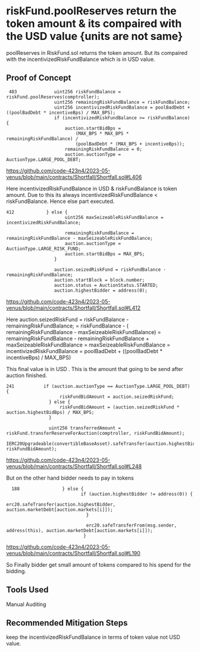 # riskFund.poolReserves return the token amount & its compaired with the USD value {units are not same}

poolReserves in RiskFund.sol returns the token amount. But its compaired with the incentivizedRiskFundBalance which is in USD value.

## Proof of Concept

     403              uint256 riskFundBalance = riskFund.poolReserves(comptroller);
                      uint256 remainingRiskFundBalance = riskFundBalance;
                      uint256 incentivizedRiskFundBalance = poolBadDebt + ((poolBadDebt * incentiveBps) / MAX_BPS);
                      if (incentivizedRiskFundBalance >= riskFundBalance) {
                          auction.startBidBps =
                              (MAX_BPS * MAX_BPS * remainingRiskFundBalance) /
                              (poolBadDebt * (MAX_BPS + incentiveBps));
                          remainingRiskFundBalance = 0;
                          auction.auctionType = AuctionType.LARGE_POOL_DEBT;
                          
 
 https://github.com/code-423n4/2023-05-venus/blob/main/contracts/Shortfall/Shortfall.sol#L406
 
 Here incentivizedRiskFundBalance in USD & riskFundBalance is token amount. 
 Due to this its always incentivizedRiskFundBalance < riskFundBalance. Hence else part executed.
 
    412            } else {
                          uint256 maxSeizeableRiskFundBalance = incentivizedRiskFundBalance;

                          remainingRiskFundBalance = remainingRiskFundBalance - maxSeizeableRiskFundBalance;
                          auction.auctionType = AuctionType.LARGE_RISK_FUND;
                          auction.startBidBps = MAX_BPS;
                      }

                      auction.seizedRiskFund = riskFundBalance - remainingRiskFundBalance;
                      auction.startBlock = block.number;
                      auction.status = AuctionStatus.STARTED;
                      auction.highestBidder = address(0);
                      
https://github.com/code-423n4/2023-05-venus/blob/main/contracts/Shortfall/Shortfall.sol#L412


Here auction.seizedRiskFund = riskFundBalance - remainingRiskFundBalance;
                            = riskFundBalance - ( remainingRiskFundBalance - maxSeizeableRiskFundBalance) 
                            = remainingRiskFundBalance - remainingRiskFundBalance + maxSeizeableRiskFundBalance
                            = maxSeizeableRiskFundBalance 
                            = incentivizedRiskFundBalance
                            = poolBadDebt + ((poolBadDebt * incentiveBps) / MAX_BPS)

This final value is in USD . This is the amount that going to be send after auction finished.

    241           if (auction.auctionType == AuctionType.LARGE_POOL_DEBT) {
                        riskFundBidAmount = auction.seizedRiskFund;
                    } else {
                        riskFundBidAmount = (auction.seizedRiskFund * auction.highestBidBps) / MAX_BPS;
                    }

                    uint256 transferredAmount = riskFund.transferReserveForAuction(comptroller, riskFundBidAmount);
                    IERC20Upgradeable(convertibleBaseAsset).safeTransfer(auction.highestBidder, riskFundBidAmount);
  
https://github.com/code-423n4/2023-05-venus/blob/main/contracts/Shortfall/Shortfall.sol#L248
                    
But on the other hand bidder needs to pay in tokens

      188                } else {
                                if (auction.highestBidder != address(0)) {
                                      erc20.safeTransfer(auction.highestBidder, auction.marketDebt[auction.markets[i]]);
                                  }

                                  erc20.safeTransferFrom(msg.sender, address(this), auction.marketDebt[auction.markets[i]]);
                                 }
https://github.com/code-423n4/2023-05-venus/blob/main/contracts/Shortfall/Shortfall.sol#L190

So Finally bidder get small amount of tokens compared to his spend for the bidding.

## Tools Used
Manual Auditing

## Recommended Mitigation Steps

keep the incentivizedRiskFundBalance in terms of token value not USD value. 


                                 
                    

                            
                            
                            

                      
